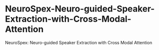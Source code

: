 # NeuroSpex-Neuro-guided-Speaker-Extraction-with-Cross-Modal-Attention
NeuroSpex: Neuro-guided Speaker Extraction with Cross Modal Attention
